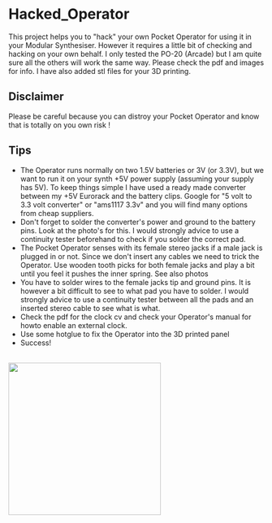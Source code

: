 # Hacked_Operator
This project helps you to "hack" your own Pocket Operator for using it in your Modular Synthesiser. However it requires a little bit of checking and hacking on your own behalf. I only tested the PO-20 (Arcade) but I am quite sure all the others will work the same way. Please check the pdf and images for info. I have also added stl files for your 3D printing.


## Disclaimer
Please be careful because you can distroy your Pocket Operator and know that is totally on you own risk ! 

## Tips
- The Operator runs normally on two 1.5V batteries or 3V (or 3.3V), but we want to run it on your synth +5V power supply (assuming your supply has 5V). To keep things simple I have used a ready made converter between my +5V Eurorack and the battery clips. Google for "5 volt to 3.3 volt converter" or "ams1117 3.3v" and you will find many options from cheap suppliers. 
- Don't forget to solder the converter's power and ground to the battery pins. Look at the photo's for this. I would strongly advice to use a continuity tester beforehand to check if you solder the correct pad.
- The Pocket Operator senses with its female stereo jacks if a male jack is plugged in or not. Since we don't insert any cables we need to trick the Operator. Use wooden tooth picks for both female jacks and play a bit until you feel it pushes the inner spring. See also photos
- You have to solder wires to the female jacks tip and ground pins. It is however a bit difficult to see to what pad you have to solder. I would strongly advice to use a continuity tester between all the pads and an inserted stereo cable to see what is what.
- Check the pdf for the clock cv and check your Operator's manual for howto enable an external clock.
- Use some hotglue to fix the Operator into the 3D printed panel
- Success!

<br>
<img src="https://raw.githubusercontent.com/PierreIsCoding/sdiy/main/Hacked_Operator/images/20210218_171313.jpg" width="300" />
<br>

